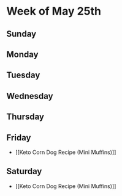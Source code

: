 # Week of May 25th
## Sunday
## Monday
## Tuesday
## Wednesday
## Thursday
## Friday
- [[Keto Corn Dog Recipe (Mini Muffins)]]
## Saturday
- [[Keto Corn Dog Recipe (Mini Muffins)]]
